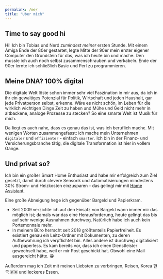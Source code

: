 ```yaml
---
permalink: /me/
title: "Über mich"
---
```


## Time to say good hi

Hi! Ich bin Tobias und Nerd *zumindest meiner* ersten Stunde. Mit einem Amiga Ende der 80er gestartet, legte Mitte der 90er mein erster eigener Computer den Grundstein für das, was ich heute bin und mache. Den musste ich auch noch selbst zusammenschrauben und verkabeln. Ende der 90er lernte ich schließlich Basic und Perl zu programmieren.

## Meine DNA? 100% digital

Die digitale Welt löste schon immer sehr viel Faszination in mir aus, da ich in ihr ein gewaltiges Potenzial für Politik, Wirtschaft und jeden Haushalt, gar jede Privatperson selbst, erkenne. Wäre es nicht schön, im Leben für die wirklich wichtigen Dinge Zeit zu haben und Mühe und Geld nicht mehr in altbackene, analoge Prozesse zu stecken? So eine smarte Welt ist Musik für mich.

Da liegt es auch nahe, dass es genau das ist, was ich beruflich mache. Mit wenigen Worten zusammengefasst: ich mache mein Unternehmen `digitaler` und `effizienter` - einfach `smarter`. Ich bin in der Finanz- und Versicherungsbranche tätig, die digitale Transformation ist hier in vollem Gange.

## Und privat so?

Ich bin ein großer Smart Home Enthusiast und habe mir erfolgreich zum Ziel gesetzt, damit durch clevere Sensorik und Automatisierungen mindestens 30% Strom- und Heizkosten einzusparen - das gelingt mir mit [Home Assistant](https://www.home-assistant.io).

Eine große Abneigung hege ich gegenüber Bargeld und Papierkram.

* Seit 2009 verzichte ich auf den Einsatz von Bargeld wann immer mir das möglich ist; damals war das eine Herausforderung, heute gelingt das bis auf sehr wenige Ausnahmen durchweg. Natürlich habe ich auch kein Portemonnaie mehr.
* In meinem Büro herrscht seit 2018 größtenteils Papierfreiheit. Es existiert genau ein Leitz-Ordner mit Dokumenten, zu deren Aufbewahrung ich verpflichtet bin. Alles andere ist durchweg digitalisiert und paperless. Es kam bereits vor, dass ich einen Dienstleister gewechselt habe, weil er mir Post geschickt hat. Obwohl eine Mail ausgereicht hätte. :grin:

Außerdem mag ich Zeit mit meinen Liebsten zu verbringen, Reisen, Korea 한국 :kr: und leckeres Essen.